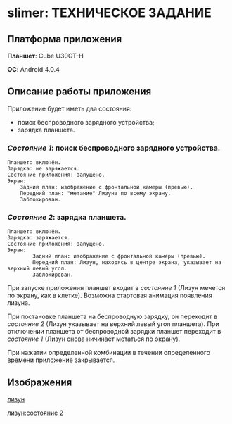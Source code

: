 # slimer: ТЕХНИЧЕСКОЕ ЗАДАНИЕ

## Платформа приложения

**Планшет**: Cube U30GT-H

**ОС**: Android 4.0.4

## Описание работы приложения

Приложение будет иметь два состояния:
- поиск беспроводного зарядного устройства;
- зарядка планшета.

### _Состояние 1_: поиск беспроводного зарядного устройства.
    Планшет: включён.
    Зарядка: не заряжается.
    Состояние приложения: запущено.
    Экран:
        Задний план: изображение с фронтальной камеры (превью).
        Передний план: "метание" Лизуна по всему экрану.
        Заблокирован.

### _Состояние 2_: зарядка планшета.
    Планшет: включён.
    Зарядка: заряжается.
    Состояние приложения: запущено.
    Экран:
            Задний план: изображение с фронтальной камеры (превью).
            Передний план: Лизун, находясь в центре экрана, указывает на верхний левый угол.
            Заблокирован.

При запуске приложения планшет входит в _состояние 1_ (Лизун мечется по экрану, как в клетке).
Возможна стартовая анимация появления лизуна.

При постановке планшета на беспроводную зарядку, он переходит в _состояние 2_ (Лизун указывает на верхний левый угол планшета).
При отключении планшета от беспроводной зарядки планшет переходит в _состояние 1_ (Лизун снова ничинает метаться по экрану).

При нажатии определенной комбинации в течении определенного времени приложение закрывается.

## Изображения

[лизун](https://raw.githubusercontent.com/remfils/slimer/master/img/test/lizun.png)

[лизун:состояние 2](https://raw.githubusercontent.com/remfils/slimer/master/img/test/lizun-show.gif)
